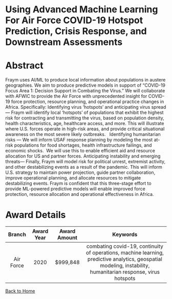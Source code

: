 
Using Advanced Machine Learning For Air Force COVID-19 Hotspot Prediction, Crisis Response, and Downstream Assessments
======================================================================================================================

# Abstract


Fraym uses AI/ML to produce local information about populations in austere geographies. We aim to produce predictive models in support of “COVID-19 Focus Area 1: Decision Support in Combating the Virus.” We will collaborate with AFWIC to provide the Air Force with unprecedented insight for COVID-19 force protection, resource planning, and operational practice changes in Africa. Specifically: Identifying virus ‘hotspots’ and anticipating virus spread — Fraym will identify local ‘hotspots’ of populations that exhibit the highest risk for contracting and transmitting the virus, based on population density, health characteristics, age, healthcare access, and more. This will illustrate where U.S. forces operate in high-risk areas, and provide critical situational awareness on the most severe likely outbreaks.   Identifying humanitarian risks — We will inform USAF response planning by modeling the most at-risk populations for food shortages, health infrastructure failings, and economic shocks.  We will use this to enable efficient aid and resource allocation for US and partner forces. Anticipating instability and emerging threats— Finally, Fraym will model risk for political unrest, extremist activity, and other destabilizing events as a result of the pandemic. This will inform U.S. strategy to maintain power projection, guide partner collaboration, improve operational planning, and allocate resources to mitigate destabilizing events. Fraym is confident that this three-stage effort to provide ML-powered predictive models will enable improved force protection, resource allocation and operational effectiveness in Africa.  

# Award Details

|Branch|Award Year|Award Amount|Keywords|
| :---: | :---: | :---: | :---: |
|Air Force|2020|$999,848|combating covid-19, continuity of operations, machine learning, predictive analytics, geospatial modeling, instability, humanitarian response, virus hotspots|
  
  


[Back to Home](https://github.com/chrischow/dod_sbir_awards/Reports/DJ/#1625)